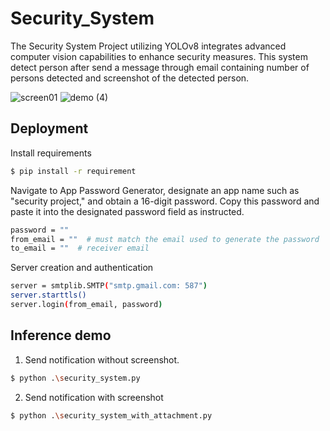 
# Security_System

The Security System Project utilizing YOLOv8 integrates advanced computer vision capabilities to enhance security measures. This system detect person after send a message through email containing number of persons detected and screenshot of the detected person.

![screen01](https://github.com/user-attachments/assets/77899e8d-84b4-4171-b6cd-c08b55ae12e5)
![demo (4)](https://github.com/user-attachments/assets/e9de1b28-7a9a-4d9e-b9d5-9014b6db0ca6)


## Deployment

Install requirements
```bash
$ pip install -r requirement
```
Navigate to App Password Generator, designate an app name such as "security project," and obtain a 16-digit password. Copy this password and paste it into the designated password field as instructed.

```bash
password = ""
from_email = ""  # must match the email used to generate the password
to_email = ""  # receiver email
```
Server creation and authentication

```bash
server = smtplib.SMTP("smtp.gmail.com: 587")
server.starttls()
server.login(from_email, password)
```


## Inference demo

1. Send notification without screenshot.

```bash
$ python .\security_system.py
```


2. Send notification with screenshot
```bash
$ python .\security_system_with_attachment.py
```
